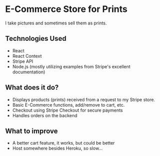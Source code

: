 # E-Commerce Store for Prints

I take pictures and sometimes sell them as prints.

## Technologies Used

- React
- React Context
- Stripe API
- Node.js (mostly utilizing examples from Stripe's excellent documentation)

## What does it do?

- Displays products (prints) received from a request to my Stripe store.
- Basic E-Commerce functions, add/remove to cart, etc.
- Checkout using Stripe Checkout for secure payments
- Handles orders on the backend

## What to improve

- A better cart feature, it works, but could be better
- Host somewhere besides Heroku, so slow...
